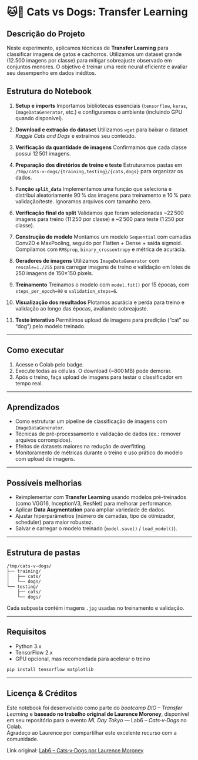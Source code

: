 # 🐱🐶 Cats vs Dogs: Transfer Learning

## Descrição do Projeto

Neste experimento, aplicamos técnicas de **Transfer Learning** para classificar imagens de gatos e cachorros. Utilizamos um dataset grande (12.500 imagens por classe) para mitigar sobreajuste observado em conjuntos menores. O objetivo é treinar uma rede neural eficiente e avaliar seu desempenho em dados inéditos.

## Estrutura do Notebook

1. **Setup e imports**
   Importamos bibliotecas essenciais (`tensorflow`, `keras`, `ImageDataGenerator`, etc.) e configuramos o ambiente (incluindo GPU quando disponível).

2. **Download e extração do dataset**
   Utilizamos `wget` para baixar o dataset *Kaggle Cats and Dogs* e extraímos seu conteúdo.

3. **Verificação da quantidade de imagens**
   Confirmamos que cada classe possui 12 501 imagens.

4. **Preparação dos diretórios de treino e teste**
   Estruturamos pastas em `/tmp/cats-v-dogs/{training,testing}/{cats,dogs}` para organizar os dados.

5. **Função `split_data`**
   Implementamos uma função que seleciona e distribui aleatoriamente 90 % das imagens para treinamento e 10 % para validação/teste. Ignoramos arquivos com tamanho zero.

6. **Verificação final do split**
   Validamos que foram selecionadas \~22 500 imagens para treino (11 250 por classe) e \~2 500 para teste (1 250 por classe).

7. **Construção do modelo**
   Montamos um modelo `Sequential` com camadas Conv2D e MaxPooling, seguido por Flatten + Dense + saída sigmoid. Compilamos com `RMSprop`, `binary_crossentropy` e métrica de acurácia.

8. **Geradores de imagens**
   Utilizamos `ImageDataGenerator` com `rescale=1./255` para carregar imagens de treino e validação em lotes de 250 imagens de 150×150 pixels.

9. **Treinamento**
   Treinamos o modelo com `model.fit()` por 15 épocas, com `steps_per_epoch=90` e `validation_steps=6`.

10. **Visualização dos resultados**
    Plotamos acurácia e perda para treino e validação ao longo das épocas, avaliando sobreajuste.

11. **Teste interativo**
    Permitimos upload de imagens para predição (“cat” ou “dog”) pelo modelo treinado.

---

## Como executar

1. Acesse o Colab pelo badge.
2. Execute todas as células. O download (\~800 MB) pode demorar.
3. Após o treino, faça upload de imagens para testar o classificador em tempo real.

---

## Aprendizados

* Como estruturar um pipeline de classificação de imagens com `ImageDataGenerator`.
* Técnicas de pré-processamento e validação de dados (ex.: remover arquivos corrompidos).
* Efeitos de datasets maiores na redução de overfitting.
* Monitoramento de métricas durante o treino e uso prático do modelo com upload de imagens.

---

## Possíveis melhorias

* Reimplementar com **Transfer Learning** usando modelos pré-treinados (como VGG16, InceptionV3, ResNet) para melhorar performance.
* Aplicar **Data Augmentation** para ampliar variedade de dados.
* Ajustar hiperparâmetros (número de camadas, tipo de otimizador, scheduler) para maior robustez.
* Salvar e carregar o modelo treinado (`model.save()` / `load_model()`).

---

## Estrutura de pastas

```text
/tmp/cats-v-dogs/
├── training/
│   ├── cats/
│   └── dogs/
└── testing/
    ├── cats/
    └── dogs/
```

Cada subpasta contém imagens `.jpg` usadas no treinamento e validação.

---

## Requisitos

* Python 3.x
* TensorFlow 2.x
* GPU opcional, mas recomendada para acelerar o treino

```bash
pip install tensorflow matplotlib
```

---

## Licença & Créditos

Este notebook foi desenvolvido como parte do *bootcamp DIO – Transfer Learning* e **baseado no trabalho original de Laurence Moroney**, disponível em seu repositório para o evento *ML Day Tokyo* — Lab6 – *Cats‑v‑Dogs* no Colab.  
Agradeço ao Laurence por compartilhar este excelente recurso com a comunidade.

Link original: [Lab6 – Cats‑v‑Dogs por Laurence Moroney](https://colab.research.google.com/github/lmoroney/mlday-tokyo/blob/master/Lab6-Cats-v-Dogs.ipynb#scrollTo=3sd9dQWa23aj)

